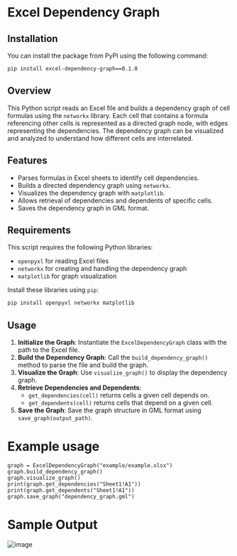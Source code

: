 
# Excel Dependency Graph

## Installation

You can install the package from PyPI using the following command:

```bash
pip install excel-dependency-graph==0.1.0
```

## Overview

This Python script reads an Excel file and builds a dependency graph of cell formulas using the `networkx` library. Each cell that contains a formula referencing other cells is represented as a directed graph node, with edges representing the dependencies. The dependency graph can be visualized and analyzed to understand how different cells are interrelated.

## Features

- Parses formulas in Excel sheets to identify cell dependencies.
- Builds a directed dependency graph using `networkx`.
- Visualizes the dependency graph with `matplotlib`.
- Allows retrieval of dependencies and dependents of specific cells.
- Saves the dependency graph in GML format.

## Requirements

This script requires the following Python libraries:

- `openpyxl` for reading Excel files
- `networkx` for creating and handling the dependency graph
- `matplotlib` for graph visualization

Install these libraries using `pip`:

```bash
pip install openpyxl networkx matplotlib
```

## Usage

1. **Initialize the Graph**: Instantiate the `ExcelDependencyGraph` class with the path to the Excel file.
2. **Build the Dependency Graph**: Call the `build_dependency_graph()` method to parse the file and build the graph.
3. **Visualize the Graph**: Use `visualize_graph()` to display the dependency graph.
4. **Retrieve Dependencies and Dependents**:
   - `get_dependencies(cell)` returns cells a given cell depends on.
   - `get_dependents(cell)` returns cells that depend on a given cell.
5. **Save the Graph**: Save the graph structure in GML format using `save_graph(output_path)`.



# Example usage
```
graph = ExcelDependencyGraph("example/example.xlsx")
graph.build_dependency_graph()
graph.visualize_graph()
print(graph.get_dependencies("Sheet1!A1"))
print(graph.get_dependents("Sheet1!A1"))
graph.save_graph("dependency_graph.gml")
```

# Sample Output

![image](https://github.com/user-attachments/assets/149da8f0-2b75-480d-bb64-f23e25d7ccd0)

